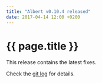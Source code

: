 ```yaml
---
title: "Albert v0.10.4 released"
date: 2017-04-14 12:00 +0200
---
```


# {{ page.title }}

This release contains the latest fixes.

Check the [git log](https://github.com/albertlauncher/albert/commits/v0.10.4) for details.
